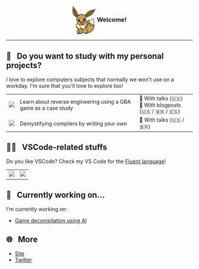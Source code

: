<h3>
  <p align="center"><img align="center" src="https://github.com/macabeus/macabeus/blob/master/assets/eevee.png?raw=true" height="75px" /> Welcome!</p>
</h3>

<hr />

## 🧪&nbsp;&nbsp;&nbsp;Do you want to study with my personal projects?

I love to explore computers subjects that normally we won't use on a workday. I'm sure that you'll love to explore too!

<table>
  <tr>
    <td><a href="https://github.com/macabeus/klo-gba.js"><img src="https://github-readme-stats.vercel.app/api/pin/?username=macabeus&repo=klo-gba.js" /></a></td>
    <td>Learn about reverse engineering using a GBA game as a case study</td>
    <td width="30%">
      🎥 With talks (🇺🇸)<br>
      📄 With blogposts (🇺🇸 / 🇧🇷 / 🇪🇸)
    </td>
  </tr>
  <tr>
    <td><a href="https://github.com/macabeus/macro-compiler"><img src="https://github-readme-stats.vercel.app/api/pin/?username=macabeus&repo=macro-compiler" /></a></td>
    <td>Demystifying compilers by writing your own</td>
    <td>
      🎥 With talks (🇺🇸 / 🇧🇷)
    </td>
  </tr>
</table>

## 🧑‍💻&nbsp;&nbsp;&nbsp;VSCode-related stuffs

Do you like VSCode? Check my VS Code for the [Fluent language](https://projectfluent.org/)!

<table>
  <tr>
    <td><a href="https://github.com/macabeus/vscode-fluent"><img src="https://github-readme-stats.vercel.app/api/pin/?username=macabeus&repo=vscode-fluent" /></a></td>
    <td><a href="https://github.com/macabeus/kappa"><img src="https://github-readme-stats.vercel.app/api/pin/?username=macabeus&repo=kappa" /></a></td>
  </tr>
</table>

## 🔧&nbsp;&nbsp;&nbsp;Currently working on...

I'm currently working on:

- [Game decompilation using AI](https://gambiconf.substack.com/p/development-journey-on-game-decompilation)

## 🌐&nbsp;&nbsp;&nbsp;More

- <a href="http://macabeus.github.io/">Site</a>
- <a href="https://twitter.com/bmacabeus">Twitter</a>
